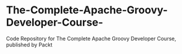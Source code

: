 


# The-Complete-Apache-Groovy-Developer-Course-
Code Repository for The Complete Apache Groovy Developer Course, published by Packt

